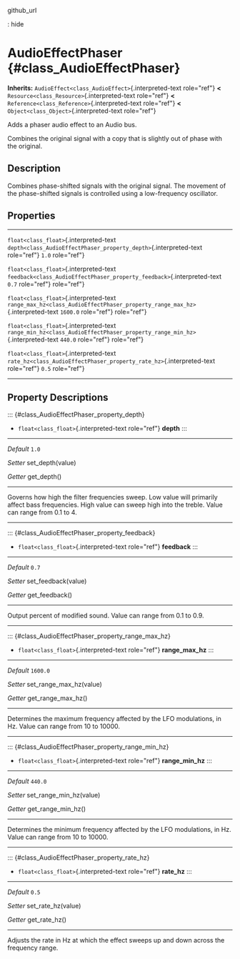 github\_url

:   hide

AudioEffectPhaser {#class_AudioEffectPhaser}
=================

**Inherits:** `AudioEffect<class_AudioEffect>`{.interpreted-text
role="ref"} **\<** `Resource<class_Resource>`{.interpreted-text
role="ref"} **\<** `Reference<class_Reference>`{.interpreted-text
role="ref"} **\<** `Object<class_Object>`{.interpreted-text role="ref"}

Adds a phaser audio effect to an Audio bus.

Combines the original signal with a copy that is slightly out of phase
with the original.

Description
-----------

Combines phase-shifted signals with the original signal. The movement of
the phase-shifted signals is controlled using a low-frequency
oscillator.

Properties
----------

  ---------------------------------------- --------------------------------------------------------------------------------- ----------
  `float<class_float>`{.interpreted-text   `depth<class_AudioEffectPhaser_property_depth>`{.interpreted-text role="ref"}     `1.0`
  role="ref"}                                                                                                                

  `float<class_float>`{.interpreted-text   `feedback<class_AudioEffectPhaser_property_feedback>`{.interpreted-text           `0.7`
  role="ref"}                              role="ref"}                                                                       

  `float<class_float>`{.interpreted-text   `range_max_hz<class_AudioEffectPhaser_property_range_max_hz>`{.interpreted-text   `1600.0`
  role="ref"}                              role="ref"}                                                                       

  `float<class_float>`{.interpreted-text   `range_min_hz<class_AudioEffectPhaser_property_range_min_hz>`{.interpreted-text   `440.0`
  role="ref"}                              role="ref"}                                                                       

  `float<class_float>`{.interpreted-text   `rate_hz<class_AudioEffectPhaser_property_rate_hz>`{.interpreted-text role="ref"} `0.5`
  role="ref"}                                                                                                                
  ---------------------------------------- --------------------------------------------------------------------------------- ----------

Property Descriptions
---------------------

::: {#class_AudioEffectPhaser_property_depth}
-   `float<class_float>`{.interpreted-text role="ref"} **depth**
:::

  ----------- -------------------
  *Default*   `1.0`

  *Setter*    set\_depth(value)

  *Getter*    get\_depth()
  ----------- -------------------

Governs how high the filter frequencies sweep. Low value will primarily
affect bass frequencies. High value can sweep high into the treble.
Value can range from 0.1 to 4.

------------------------------------------------------------------------

::: {#class_AudioEffectPhaser_property_feedback}
-   `float<class_float>`{.interpreted-text role="ref"} **feedback**
:::

  ----------- ----------------------
  *Default*   `0.7`

  *Setter*    set\_feedback(value)

  *Getter*    get\_feedback()
  ----------- ----------------------

Output percent of modified sound. Value can range from 0.1 to 0.9.

------------------------------------------------------------------------

::: {#class_AudioEffectPhaser_property_range_max_hz}
-   `float<class_float>`{.interpreted-text role="ref"}
    **range\_max\_hz**
:::

  ----------- ----------------------------
  *Default*   `1600.0`

  *Setter*    set\_range\_max\_hz(value)

  *Getter*    get\_range\_max\_hz()
  ----------- ----------------------------

Determines the maximum frequency affected by the LFO modulations, in Hz.
Value can range from 10 to 10000.

------------------------------------------------------------------------

::: {#class_AudioEffectPhaser_property_range_min_hz}
-   `float<class_float>`{.interpreted-text role="ref"}
    **range\_min\_hz**
:::

  ----------- ----------------------------
  *Default*   `440.0`

  *Setter*    set\_range\_min\_hz(value)

  *Getter*    get\_range\_min\_hz()
  ----------- ----------------------------

Determines the minimum frequency affected by the LFO modulations, in Hz.
Value can range from 10 to 10000.

------------------------------------------------------------------------

::: {#class_AudioEffectPhaser_property_rate_hz}
-   `float<class_float>`{.interpreted-text role="ref"} **rate\_hz**
:::

  ----------- ----------------------
  *Default*   `0.5`

  *Setter*    set\_rate\_hz(value)

  *Getter*    get\_rate\_hz()
  ----------- ----------------------

Adjusts the rate in Hz at which the effect sweeps up and down across the
frequency range.
